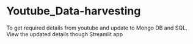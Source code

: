 # Youtube_Data-harvesting
To get required details from youtube and update to Mongo DB and SQL. View the updated details though Streamlit app
